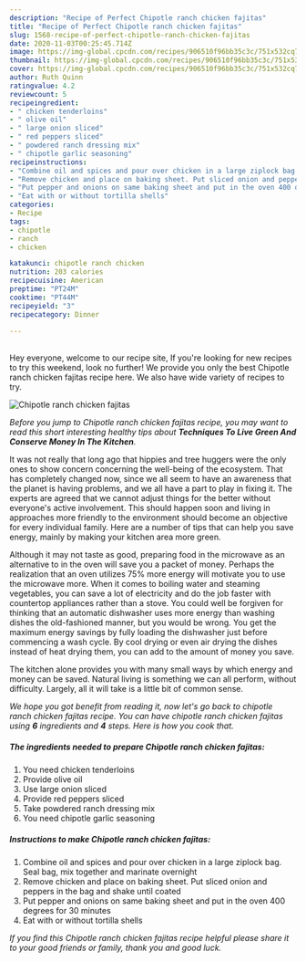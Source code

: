 ```yaml
---
description: "Recipe of Perfect Chipotle ranch chicken fajitas"
title: "Recipe of Perfect Chipotle ranch chicken fajitas"
slug: 1568-recipe-of-perfect-chipotle-ranch-chicken-fajitas
date: 2020-11-03T00:25:45.714Z
image: https://img-global.cpcdn.com/recipes/906510f96bb35c3c/751x532cq70/chipotle-ranch-chicken-fajitas-recipe-main-photo.jpg
thumbnail: https://img-global.cpcdn.com/recipes/906510f96bb35c3c/751x532cq70/chipotle-ranch-chicken-fajitas-recipe-main-photo.jpg
cover: https://img-global.cpcdn.com/recipes/906510f96bb35c3c/751x532cq70/chipotle-ranch-chicken-fajitas-recipe-main-photo.jpg
author: Ruth Quinn
ratingvalue: 4.2
reviewcount: 5
recipeingredient:
- " chicken tenderloins"
- " olive oil"
- " large onion sliced"
- " red peppers sliced"
- " powdered ranch dressing mix"
- " chipotle garlic seasoning"
recipeinstructions:
- "Combine oil and spices and pour over chicken in a large ziplock bag. Seal bag, mix together and marinate overnight"
- "Remove chicken and place on baking sheet. Put sliced onion and peppers in the bag and shake until coated"
- "Put pepper and onions on same baking sheet and put in the oven 400 degrees for 30 minutes"
- "Eat with or without tortilla shells"
categories:
- Recipe
tags:
- chipotle
- ranch
- chicken

katakunci: chipotle ranch chicken 
nutrition: 203 calories
recipecuisine: American
preptime: "PT24M"
cooktime: "PT44M"
recipeyield: "3"
recipecategory: Dinner

---
```

<br>
Hey everyone, welcome to our recipe site, If you're looking for new recipes to try this weekend, look no further! We provide you only the best Chipotle ranch chicken fajitas recipe here. We also have wide variety of recipes to try.
<br>


![Chipotle ranch chicken fajitas](https://img-global.cpcdn.com/recipes/906510f96bb35c3c/751x532cq70/chipotle-ranch-chicken-fajitas-recipe-main-photo.jpg)

<i>Before you jump to Chipotle ranch chicken fajitas recipe, you may want to read this short interesting healthy tips about 
<strong>Techniques To Live Green And Conserve Money In The Kitchen</strong>.</i>
</br>

It was not really that long ago that hippies and tree huggers were the only ones to show concern concerning the well-being of the ecosystem. That has completely changed now, since we all seem to have an awareness that the planet is having problems, and we all have a part to play in fixing it. The experts are agreed that we cannot adjust things for the better without everyone's active involvement. This should happen soon and living in approaches more friendly to the environment should become an objective for every individual family. Here are a number of tips that can help you save energy, mainly by making your kitchen area more green.

Although it may not taste as good, preparing food in the microwave as an alternative to in the oven will save you a packet of money. Perhaps the realization that an oven utilizes 75% more energy will motivate you to use the microwave more. When it comes to boiling water and steaming vegetables, you can save a lot of electricity and do the job faster with countertop appliances rather than a stove. You could well be forgiven for thinking that an automatic dishwasher uses more energy than washing dishes the old-fashioned manner, but you would be wrong. You get the maximum energy savings by fully loading the dishwasher just before commencing a wash cycle. By cool drying or even air drying the dishes instead of heat drying them, you can add to the amount of money you save.

The kitchen alone provides you with many small ways by which energy and money can be saved. Natural living is something we can all perform, without difficulty. Largely, all it will take is a little bit of common sense.


<i>We hope you got benefit from reading it, now let's go back to chipotle ranch chicken fajitas recipe. You can have chipotle ranch chicken fajitas using <strong>6</strong> ingredients and <strong>4</strong> steps. Here is how you cook that.
</i>

##### The ingredients needed to prepare Chipotle ranch chicken fajitas:

1. You need  chicken tenderloins
1. Provide  olive oil
1. Use  large onion sliced
1. Provide  red peppers sliced
1. Take  powdered ranch dressing mix
1. You need  chipotle garlic seasoning


##### Instructions to make Chipotle ranch chicken fajitas:

1. Combine oil and spices and pour over chicken in a large ziplock bag. Seal bag, mix together and marinate overnight
1. Remove chicken and place on baking sheet. Put sliced onion and peppers in the bag and shake until coated
1. Put pepper and onions on same baking sheet and put in the oven 400 degrees for 30 minutes
1. Eat with or without tortilla shells


<i>If you find this Chipotle ranch chicken fajitas recipe helpful please share it to your good friends or family, thank you and good luck.</i>
